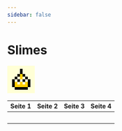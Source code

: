 ```yaml
---
sidebar: false
---
```

# Slimes

![Slimes](./slime-icon.png)

| Seite 1 | Seite 2 | Seite 3 | Seite 4 |
| ------- | ------- | ------- | ------- |
|         |         |         |         |
|         |         |         |         |
|         |         |         |         |
|         |         |         |         |
|         |         |         |         |
